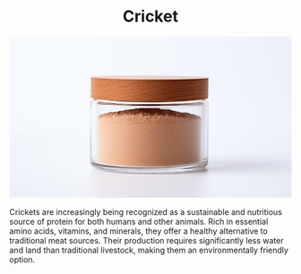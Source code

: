 <h1 align="center"> Cricket </h1>

<p align="center" width="100%"><img src="../images/cricket.png" /></p>

Crickets are increasingly being recognized as a sustainable and nutritious source of protein for both humans and other animals. Rich in essential amino acids, vitamins, and minerals, they offer a healthy alternative to traditional meat sources. Their production requires significantly less water and land than traditional livestock, making them an environmentally friendly option.